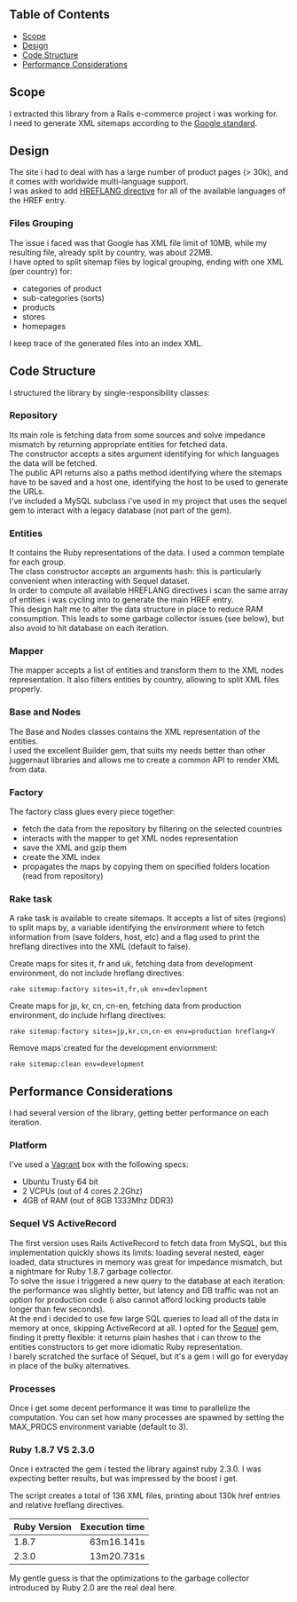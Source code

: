 ## Table of Contents

* [Scope](#scope)
* [Design](#design)
* [Code Structure](#code-structure)
* [Performance Considerations](#performance-considerations)

## Scope
I extracted this library from a Rails e-commerce project i was working for.  
I need to generate XML sitemaps according to the [Google standard](https://support.google.com/webmasters/answer/156184).  

## Design
The site i had to deal with has a large number of product pages (> 30k), and it comes with worldwide multi-language support.  
I was asked to add [HREFLANG directive](https://support.google.com/webmasters/answer/2620865) for all of the available languages of the HREF entry.  

### Files Grouping
The issue i faced was that Google has XML file limit of 10MB, while my resulting file, already split by country, was about 22MB.  
I have opted to split sitemap files by logical grouping, ending with one XML (per country) for: 
* categories of product
* sub-categories (sorts)
* products
* stores
* homepages

I keep trace of the generated files into an index XML.

## Code Structure
I structured the library by single-responsibility classes:

### Repository
Its main role is fetching data from some sources and solve impedance mismatch by returning appropriate entities for fetched data.  
The constructor accepts a sites argument identifying for which languages the data will be fetched.  
The public API returns also a paths method identifying where the sitemaps have to be saved and a host one, identifying the host to be used to generate the URLs.  
I've included a MySQL subclass i've used in my project that uses the sequel gem to interact with a legacy database (not part of the gem).

### Entities
It contains the Ruby representations of the data. I used a common template for each group.  
The class constructor accepts an arguments hash: this is particularly convenient when interacting with Sequel dataset.  
In order to compute all available HREFLANG directives i scan the same array of entities  i was cycling into to generate the main HREF entry.  
This design halt me to alter the data structure in place to reduce RAM consumption.  This leads to some garbage collector issues (see below), but also avoid to hit database on each iteration.

### Mapper
The mapper accepts a list of entities and transform them to the XML nodes representation. It also filters entities by country, allowing to split XML files properly.

### Base and Nodes
The Base and Nodes classes contains the XML representation of the entities.  
I used the excellent Builder gem, that suits my needs better than other juggernaut libraries and allows me to create a common API to render XML from data.

### Factory
The factory class glues every piece together:
* fetch the data from the repository by filtering on the selected countries
* interacts with the mapper to get XML nodes representation
* save the XML and gzip them
* create the XML index
* propagates the maps by copying them on specified folders location (read from repository)

### Rake task
A rake task is available to create sitemaps. It accepts a list of sites (regions) to split maps by, a variable identifying the environment where to fetch information from (save folders, host, etc) and a flag used to print the hreflang directives into the XML (default to false).

Create maps for sites it, fr and uk, fetching data from development environment, do not include hreflang directives:
```
rake sitemap:factory sites=it,fr,uk env=devlopment
```

Create maps for jp, kr, cn, cn-en, fetching data from production environment, do include hrflang directives:
```
rake sitemap:factory sites=jp,kr,cn,cn-en env=production hreflang=Y
```

Remove maps`created for the development enviornment:
```
rake sitemap:clean env=development
```

## Performance Considerations
I had several version of the library, getting better performance on each iteration.

### Platform
I've used a [Vagrant](https://www.vagrantup.com/) box with the following specs:
* Ubuntu Trusty 64 bit 
* 2 VCPUs (out of 4 cores 2.2Ghz)
* 4GB of RAM (out of 8GB 1333Mhz DDR3)

### Sequel VS ActiveRecord
The first version uses Rails ActiveRecord to fetch data from MySQL, but this implementation quickly shows its limits: loading several nested, eager loaded, data structures in memory was great for impedance mismatch, but a nightmare for Ruby 1.8.7 garbage collector.  
To solve the issue i triggered a new query to the database at each iteration: the performance was slightly better, but latency and DB traffic was not an option for production code (i also cannot afford locking products table longer than few seconds).  
At the end i decided to use few large SQL queries to load all of the data in memory at once, skipping ActiveRecord at all. I opted for the [Sequel](http://sequel.jeremyevans.net) gem, finding it pretty flexible: it returns plain hashes that i can throw to the entities constructors to get more idiomatic Ruby representation.  
I barely scratched the surface of Sequel, but it's a gem i will go for everyday in place of the bulky alternatives.

### Processes
Once i get some decent performance it was time to parallelize the computation. You can set how many processes are spawned by setting the MAX_PROCS environment variable (default to 3).  

### Ruby 1.8.7 VS 2.3.0
Once i extracted the gem i tested the library against ruby 2.3.0. I was expecting
better results, but was impressed by the boost i get.

The script creates a total of 136 XML files, printing about 130k href entries and relative hreflang directives.

| Ruby Version   |  Execution time     |
| :------------- | ------------------: |
| 1.8.7          |          63m16.141s |
| 2.3.0          |          13m20.731s | 

My gentle guess is that the optimizations to the garbage collector introduced by Ruby 2.0 are the real deal here.  
